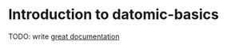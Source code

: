 # Introduction to datomic-basics

TODO: write [great documentation](http://jacobian.org/writing/what-to-write/)
